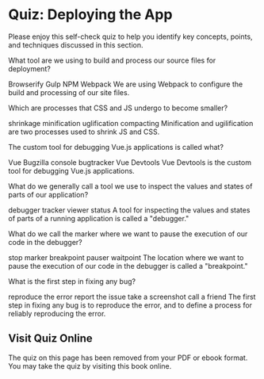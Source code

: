 # Quiz: Deploying the App

Please enjoy this self-check quiz to help you identify key concepts, points, and techniques discussed in this section.

<quiz name="">
    <question>
        <p>What tool are we using to build and process our source files for deployment?</p>
        <answer>Browserify</answer>
        <answer>Gulp</answer>
        <answer>NPM</answer>
        <answer correct>Webpack</answer>
        <explanation>We are using Webpack to configure the build and processing of our site files.</explanation>
    </question>
    <question multiple>
        <p>Which are processes that CSS and JS undergo to become smaller?</p>
        <answer>shrinkage</answer>
        <answer correct>minification</answer>
        <answer correct>uglification</answer>
        <answer>compacting</answer>
        <explanation>Minification and ugilification are two processes used to shrink JS and CSS.</explanation>
    </question>
    <question>
        <p>The custom tool for debugging Vue.js applications is called what?</p>
        <answer>Vue Bugzilla</answer>
        <answer>console</answer>
        <answer>bugtracker</answer>
        <answer correct>Vue Devtools</answer>
        <explanation>Vue Devtools is the custom tool for debugging Vue.js applications.</explanation>
    </question>
    <question>
        <p>What do we generally call a tool we use to inspect the values and states of parts of our application?</p>
        <answer correct>debugger</answer>
        <answer>tracker</answer>
        <answer>viewer</answer>
        <answer>status</answer>
        <explanation>A tool for inspecting the values and states of parts of a running application is called a "debugger."</explanation>
    </question>
    <question>
        <p>What do we call the marker where we want to pause the execution of our code in the debugger?</p>
        <answer>stop marker</answer>
        <answer correct>breakpoint</answer>
        <answer>pauser</answer>
        <answer>waitpoint</answer>
        <explanation>The location where we want to pause the execution of our code in the debugger is called a "breakpoint."</explanation>
    </question>
    <question>
        <p>What is the first step in fixing any bug?</p>
        <answer correct>reproduce the error</answer>
        <answer>report the issue</answer>
        <answer>take a screenshot</answer>
        <answer>call a friend</answer>
        <explanation>The first step in fixing any bug is to reproduce the error, and to define a process for reliably reproducing the error.</explanation>
    </question>   
</quiz>

<div class="no-quiz">
     <h2>Visit Quiz Online</h2>
     <p> 
         The quiz on this page has been removed from your PDF 
         or ebook format. You may take the quiz by visiting
         this book online.
     </p>
</div>
